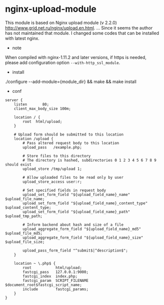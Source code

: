 nginx-upload-module
===================

This module is based on Nginx upload module (v 2.2.0) http://www.grid.net.ru/nginx/upload.en.html. ...
Since it seems the author has not maintained that module. I changed some codes that can be installed with latest nginx.

- note

When compiled with nginx-1.11.2 and later versions, if https is needed, please add configuration option `--with-http_ssl_module`.

- install

./configure --add-module={module_dir} && make && make install

- conf
```
server {
    listen       80;
    client_max_body_size 100m;

    location / {
        root  html/upload;
    }

    # Upload form should be submitted to this location
    location /upload {
        # Pass altered request body to this location
        upload_pass   /example.php;

        # Store files to this directory
        # The directory is hashed, subdirectories 0 1 2 3 4 5 6 7 8 9 should exist
        upload_store /tmp/upload 1;

        # Allow uploaded files to be read only by user
        upload_store_access user:r;

        # Set specified fields in request body
        upload_set_form_field "${upload_field_name}_name" $upload_file_name;
        upload_set_form_field "${upload_field_name}_content_type" $upload_content_type;
        upload_set_form_field "${upload_field_name}_path" $upload_tmp_path;

        # Inform backend about hash and size of a file
        upload_aggregate_form_field "${upload_field_name}_md5" $upload_file_md5;
        upload_aggregate_form_field "${upload_field_name}_size" $upload_file_size;

        upload_pass_form_field "^submit$|^description$";
    }

    location ~ \.php$ {
        root           html/upload;
        fastcgi_pass   127.0.0.1:9000;
        fastcgi_index  index.php;
        fastcgi_param  SCRIPT_FILENAME  $document_root$fastcgi_script_name;
        include        fastcgi_params;
    }
}
```
